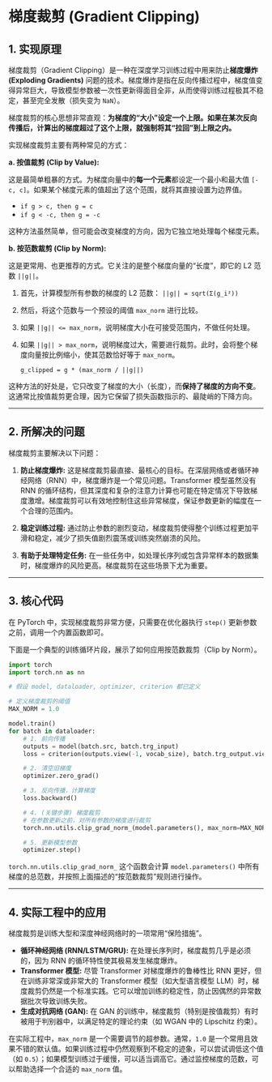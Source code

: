 # 梯度裁剪 (Gradient Clipping)

## 1. 实现原理

梯度裁剪（Gradient Clipping）是一种在深度学习训练过程中用来防止**梯度爆炸 (Exploding Gradients)** 问题的技术。梯度爆炸是指在反向传播过程中，梯度值变得异常巨大，导致模型参数被一次性更新得面目全非，从而使得训练过程极其不稳定，甚至完全发散（损失变为 `NaN`）。

梯度裁剪的核心思想非常直观：**为梯度的“大小”设定一个上限。如果在某次反向传播后，计算出的梯度超过了这个上限，就强制将其“拉回”到上限之内。**

实现梯度裁剪主要有两种常见的方式：

**a. 按值裁剪 (Clip by Value):**

这是最简单粗暴的方式。为梯度向量中的**每一个元素**都设定一个最小和最大值 `[-c, c]`。如果某个梯度元素的值超出了这个范围，就将其直接设置为边界值。

*   `if g > c, then g = c`
*   `if g < -c, then g = -c`

这种方法虽然简单，但可能会改变梯度的方向，因为它独立地处理每个梯度元素。

**b. 按范数裁剪 (Clip by Norm):**

这是更常用、也更推荐的方式。它关注的是整个梯度向量的“长度”，即它的 L2 范数 `||g||`。

1.  首先，计算模型所有参数的梯度的 L2 范数：
    `||g|| = sqrt(Σ(g_i²))`

2.  然后，将这个范数与一个预设的阈值 `max_norm` 进行比较。

3.  如果 `||g|| <= max_norm`，说明梯度大小在可接受范围内，不做任何处理。

4.  如果 `||g|| > max_norm`，说明梯度过大，需要进行裁剪。此时，会将整个梯度向量按比例缩小，使其范数恰好等于 `max_norm`。

    `g_clipped = g * (max_norm / ||g||)`

这种方法的好处是，它只改变了梯度的大小（长度），而**保持了梯度的方向不变**。这通常比按值裁剪更合理，因为它保留了损失函数指示的、最陡峭的下降方向。

---

## 2. 所解决的问题

梯度裁剪主要解决以下问题：

1.  **防止梯度爆炸:** 这是梯度裁剪最直接、最核心的目标。在深层网络或者循环神经网络（RNN）中，梯度爆炸是一个常见问题。Transformer 模型虽然没有 RNN 的循环结构，但其深度和复杂的注意力计算也可能在特定情况下导致梯度激增。梯度裁剪可以有效地控制住这些异常梯度，保证参数更新的幅度在一个合理的范围内。

2.  **稳定训练过程:** 通过防止参数的剧烈变动，梯度裁剪使得整个训练过程更加平滑和稳定，减少了损失值剧烈震荡或训练突然崩溃的风险。

3.  **有助于处理特定任务:** 在一些任务中，如处理长序列或包含异常样本的数据集时，梯度爆炸的风险更高。梯度裁剪在这些场景下尤为重要。

---

## 3. 核心代码

在 PyTorch 中，实现梯度裁剪非常方便，只需要在优化器执行 `step()` 更新参数之前，调用一个内置函数即可。

下面是一个典型的训练循环片段，展示了如何应用按范数裁剪（Clip by Norm）。

```python
import torch
import torch.nn as nn

# 假设 model, dataloader, optimizer, criterion 都已定义

# 定义梯度裁剪的阈值
MAX_NORM = 1.0

model.train()
for batch in dataloader:
    # 1. 前向传播
    outputs = model(batch.src, batch.trg_input)
    loss = criterion(outputs.view(-1, vocab_size), batch.trg_output.view(-1))

    # 2. 清空旧梯度
    optimizer.zero_grad()

    # 3. 反向传播，计算梯度
    loss.backward()

    # 4. (关键步骤) 梯度裁剪
    # 在参数更新之前，对所有参数的梯度进行裁剪
    torch.nn.utils.clip_grad_norm_(model.parameters(), max_norm=MAX_NORM)

    # 5. 更新模型参数
    optimizer.step()

```

`torch.nn.utils.clip_grad_norm_` 这个函数会计算 `model.parameters()` 中所有梯度的总范数，并按照上面描述的“按范数裁剪”规则进行操作。

---

## 4. 实际工程中的应用

梯度裁剪是训练大型和深度神经网络时的一项常用“保险措施”。

*   **循环神经网络 (RNN/LSTM/GRU):** 在处理长序列时，梯度裁剪几乎是必须的，因为 RNN 的循环特性使其极易发生梯度爆炸。
*   **Transformer 模型:** 尽管 Transformer 对梯度爆炸的鲁棒性比 RNN 更好，但在训练非常深或非常大的 Transformer 模型（如大型语言模型 LLM）时，梯度裁剪仍然是一个标准实践。它可以增加训练的稳定性，防止因偶然的异常数据批次导致训练失败。
*   **生成对抗网络 (GAN):** 在 GAN 的训练中，梯度裁剪（特别是按值裁剪）有时被用于判别器中，以满足特定的理论约束（如 WGAN 中的 Lipschitz 约束）。

在实际工程中，`max_norm` 是一个需要调节的超参数。通常，`1.0` 是一个常用且效果不错的默认值。如果训练过程中仍然观察到不稳定的迹象，可以尝试调低这个值（如 `0.5`）；如果模型训练过于缓慢，可以适当调高它。通过监控梯度的范数，可以帮助选择一个合适的 `max_norm` 值。
